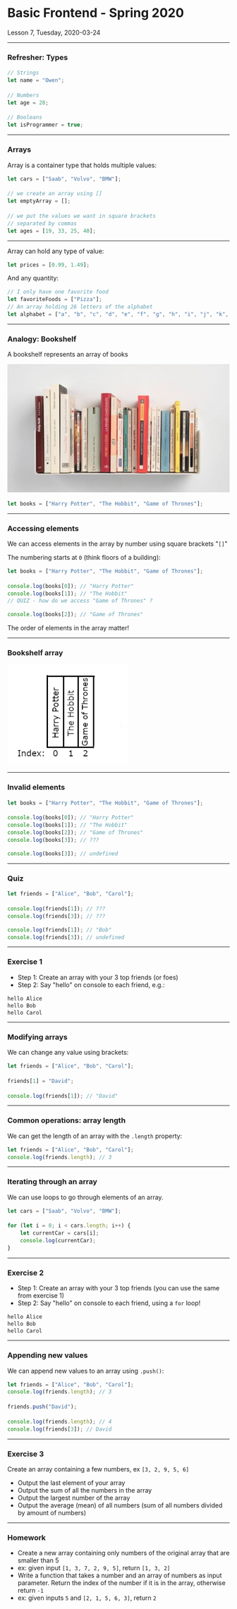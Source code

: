 <!-- .slide: id="lesson7" -->

# Basic Frontend - Spring 2020

Lesson 7, Tuesday, 2020-03-24

---

<!-- .slide: id="lesson7:arrays" -->

### Refresher: Types

```js
// Strings
let name = "Owen";

// Numbers
let age = 28;

// Booleans
let isProgrammer = true;
```

---

### Arrays

Array is a container type that holds multiple values:

```js
let cars = ["Saab", "Volvo", "BMW"];

// we create an array using []
let emptyArray = [];

// we put the values we want in square brackets
// separated by commas
let ages = [19, 33, 25, 40];
```

---

Array can hold any type of value:

```js
let prices = [0.99, 1.49];
```

And any quantity:
```js
// I only have one favorite food
let favoriteFoods = ["Pizza"];
// An array holding 26 letters of the alphabet
let alphabet = ["a", "b", "c", "d", "e", "f", "g", "h", "i", "j", "k", "l"]; //TODO
```

---

### Analogy: Bookshelf

A bookshelf represents an array of books

![bookshelf](images/bookshelf.jpg)

```js
let books = ["Harry Potter", "The Hobbit", "Game of Thrones"];
```

---

### Accessing elements

We can access elements in the array by number using square brackets "`[]`"

The numbering starts at `0` (think floors of a building):

```js
let books = ["Harry Potter", "The Hobbit", "Game of Thrones"];

console.log(books[0]); // "Harry Potter"
console.log(books[1]); // "The Hobbit"
// QUIZ - how do we access "Game of Thrones" ?
```

```js
console.log(books[2]); // "Game of Thrones"
```
<!-- .element: class="fragment" -->
The order of elements in the array matter!
<!-- .element: class="fragment" -->


---

### Bookshelf array

![bookshelf](images/array_bookshelf_0.png)

---

### Invalid elements

```js
let books = ["Harry Potter", "The Hobbit", "Game of Thrones"];

console.log(books[0]); // "Harry Potter"
console.log(books[1]); // "The Hobbit"
console.log(books[2]); // "Game of Thrones"
console.log(books[3]); // ???
```

```js
console.log(books[3]); // undefined
```
<!-- .element: class="fragment" -->

---

### Quiz

```js
let friends = ["Alice", "Bob", "Carol"];

console.log(friends[1]); // ???
console.log(friends[3]); // ???
```

```js
console.log(friends[1]); // "Bob"
console.log(friends[3]); // undefined
```
<!-- .element: class="fragment" -->

---

### Exercise 1

* Step 1: Create an array with your 3 top friends (or foes)
* Step 2: Say "hello" on console to each friend, e.g.:

```
hello Alice
hello Bob
hello Carol
```

---

### Modifying arrays

We can change any value using brackets:

```js
let friends = ["Alice", "Bob", "Carol"];

friends[1] = "David";

console.log(friends[1]); // "David"
```

---

### Common operations: array length

We can get the length of an array with the `.length` property:

```js
let friends = ["Alice", "Bob", "Carol"];
console.log(friends.length); // 3
```

---

### Iterating through an array

We can use loops to go through elements of an array.

```js
let cars = ["Saab", "Volvo", "BMW"];

for (let i = 0; i < cars.length; i++) {
    let currentCar = cars[i];
    console.log(currentCar);
}
```

---

### Exercise 2

* Step 1: Create an array with your 3 top friends (you can use the same from exercise 1)
* Step 2: Say "hello" on console to each friend, using a `for` loop!

```
hello Alice
hello Bob
hello Carol
```

---

### Appending new values

We can append new values to an array using `.push()`:

```js
let friends = ["Alice", "Bob", "Carol"];
console.log(friends.length); // 3

friends.push("David");

console.log(friends.length); // 4
console.log(friends[3]); // David
```

---

### Exercise 3

Create an array containing a few numbers, ex `[3, 2, 9, 5, 6]`

* Output the last element of your array
* Output the sum of all the numbers in the array
* Output the largest number of the array
* Output the average (mean) of all numbers (sum of all numbers divided by amount of numbers)

---

### Homework

* Create a new array containing only numbers of the original array that are smaller than 5
 * ex: given input `[1, 3, 7, 2, 9, 5]`, return `[1, 3, 2]`
* Write a function that takes a number and an array of numbers as input parameter. Return the index of the number if it is in the array, otherwise return `-1`
 * ex: given inputs `5` and `[2, 1, 5, 6, 3]`, return `2`
